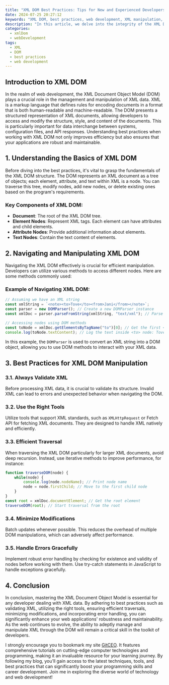 ```yaml
---
title: "XML DOM Best Practices: Tips for New and Experienced Developers"
date: 2024-07-25 20:27:12
keywords: "XML DOM, best practices, web development, XML manipulation, XML standards"
description: "In this article, we delve into the integrity of the XML Document Object Model (DOM) and its best practices for both new and experienced developers. Understanding XML DOM is pivotal for effective web development, focusing on the way it structures and manipulates XML data. We explore the fundamentals of XML DOM, various techniques for navigating, modifying, and retrieving data. Whether you are new to XML or an experienced developer looking to refine your skills, this article provides comprehensive guidance, practical coding examples, and tips to enhance your efficiency and code quality when working with XML data. Gain insights into error handling, performance optimization, and proper use of tools that work in conjunction with the XML DOM, enabling you to build robust applications. The ultimate goal of this piece is to elevate your learning curve and prepare you for success in your projects."
categories:
  - xmlDom
  - webDevelopment
tags:
  - XML
  - DOM
  - best practices
  - web development
---
```


## Introduction to XML DOM

In the realm of web development, the XML Document Object Model (DOM) plays a crucial role in the management and manipulation of XML data. XML is a markup language that defines rules for encoding documents in a format that is both human-readable and machine-readable. The DOM presents a structured representation of XML documents, allowing developers to access and modify the structure, style, and content of the documents. This is particularly important for data interchange between systems, configuration files, and API responses. Understanding best practices when working with XML DOM not only improves efficiency but also ensures that your applications are robust and maintainable.

<!-- more -->

## 1. Understanding the Basics of XML DOM

Before diving into the best practices, it's vital to grasp the fundamentals of the XML DOM structure. The DOM represents an XML document as a tree of objects; each element, attribute, and text within XML is a node. You can traverse this tree, modify nodes, add new nodes, or delete existing ones based on the program's requirements.

### Key Components of XML DOM:
- **Document**: The root of the XML DOM tree.
- **Element Nodes**: Represent XML tags. Each element can have attributes and child elements.
- **Attribute Nodes**: Provide additional information about elements.
- **Text Nodes**: Contain the text content of elements.

## 2. Navigating and Manipulating XML DOM

Navigating the XML DOM effectively is crucial for efficient manipulation. Developers can utilize various methods to access different nodes. Here are some methods commonly used:

### Example of Navigating XML DOM:
```javascript
// Assuming we have an XML string
const xmlString = `<note><to>Tove</to><from>Jani</from></note>`;
const parser = new DOMParser(); // Create a new DOMParser instance
const xmlDoc = parser.parseFromString(xmlString, "text/xml"); // Parse the XML string

// Accessing nodes using DOM methods
const toNode = xmlDoc.getElementsByTagName("to")[0]; // Get the first <to> element
console.log(toNode.textContent); // Log the text inside <to> node: Tove
```
In this example, the `DOMParser` is used to convert an XML string into a DOM object, allowing you to use DOM methods to interact with your XML data.

## 3. Best Practices for XML DOM Manipulation

### 3.1. Always Validate XML

Before processing XML data, it is crucial to validate its structure. Invalid XML can lead to errors and unexpected behavior when navigating the DOM.

### 3.2. Use the Right Tools

Utilize tools that support XML standards, such as `XMLHttpRequest` or Fetch API for fetching XML documents. They are designed to handle XML natively and efficiently.

### 3.3. Efficient Traversal

When traversing the XML DOM particularly for larger XML documents, avoid deep recursion. Instead, use iterative methods to improve performance, for instance:
```javascript
function traverseDOM(node) {
    while(node) {
        console.log(node.nodeName); // Print node name
        node = node.firstChild; // Move to the first child node
    }
}
const root = xmlDoc.documentElement; // Get the root element
traverseDOM(root); // Start traversal from the root
```

### 3.4. Minimize Modifications

Batch updates whenever possible. This reduces the overhead of multiple DOM manipulations, which can adversely affect performance.

### 3.5. Handle Errors Gracefully

Implement robust error handling by checking for existence and validity of nodes before working with them. Use try-catch statements in JavaScript to handle exceptions gracefully.

## 4. Conclusion

In conclusion, mastering the XML Document Object Model is essential for any developer dealing with XML data. By adhering to best practices such as validating XML, utilizing the right tools, ensuring efficient traversals, minimizing modifications, and incorporating error handling, you can significantly enhance your web applications' robustness and maintainability. As the web continues to evolve, the ability to adeptly manage and manipulate XML through the DOM will remain a critical skill in the toolkit of developers.

I strongly encourage you to bookmark my site [GitCEO](https://gitceo.com). It features comprehensive tutorials on cutting-edge computer technologies and programming, making it an invaluable resource for your learning journey. By following my blog, you’ll gain access to the latest techniques, tools, and best practices that can significantly boost your programming skills and career development. Join me in exploring the diverse world of technology and web development!
